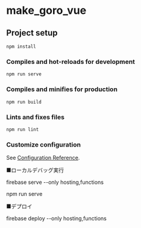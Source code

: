 # make_goro_vue

## Project setup
```
npm install
```

### Compiles and hot-reloads for development
```
npm run serve
```

### Compiles and minifies for production
```
npm run build
```

### Lints and fixes files
```
npm run lint
```

### Customize configuration
See [Configuration Reference](https://cli.vuejs.org/config/).


■ローカルデバッグ実行

firebase serve --only hosting,functions

npm run serve


■デプロイ

firebase deploy --only hosting,functions


